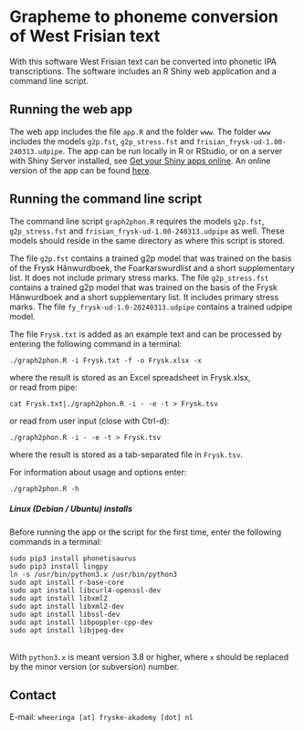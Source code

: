 # Grapheme to phoneme conversion of West Frisian text

With this software West Frisian text can be converted into phonetic IPA transcriptions. The software includes an R Shiny web application and a command line script.

## Running the web app

The web app includes the file `app.R` and the folder `www`. The folder `www` includes the models `g2p.fst`, `g2p_stress.fst` and `frisian_frysk-ud-1.00-240313.udpipe`. The app can be run locally in R or RStudio, or on a server with Shiny Server installed, see [Get your Shiny apps online](https://posit.co/products/open-source/shiny-server/). An online version of the app can be found [here](https://www.fa.knaw.nl/fa-apps/graph2phon/).

## Running the command line script

The command line script `graph2phon.R` requires the models `g2p.fst`, `g2p_stress.fst` and `frisian_frysk-ud-1.00-240313.udpipe` as well. These models should reside in the same directory as where this script is stored.

The file `g2p.fst` contains a trained g2p model that was trained on the basis of the Frysk Hânwurdboek, the Foarkarswurdlist and a short supplementary list. It does not include primary stress marks. The file `g2p_stress.fst` contains a trained g2p model that was trained on the basis of the Frysk Hânwurdboek and a short supplementary list. It includes primary stress marks. The file `fy_frysk-ud-1.0-20240313.udpipe` contains a trained udpipe model.

The file `Frysk.txt` is added as an example text and can be processed by entering the following command in a terminal:

`./graph2phon.R -i Frysk.txt -f -o Frysk.xlsx -x`<br>

where the result is stored as an Excel spreadsheet in Frysk.xlsx,<br>
or read from pipe:

`cat Frysk.txt|./graph2phon.R -i - -e -t > Frysk.tsv`<br>

or read from user input (close with Ctrl-d):

`./graph2phon.R -i - -e -t > Frysk.tsv`<br>

where the result is stored as a tab-separated file in `Frysk.tsv`.

For information about usage and options enter:<br>

`./graph2phon.R -h`

##### Linux (Debian / Ubuntu) installs

Before running the app or the script for the first time, enter the following commands in a terminal:<br>

`sudo pip3 install phonetisaurus`<br>
`sudo pip3 install lingpy`<br>
`ln -s /usr/bin/python3.x /usr/bin/python3`<br>
`sudo apt install r-base-core`<br>
`sudo apt install libcurl4-openssl-dev`<br>
`sudo apt install libxml2`<br>
`sudo apt install libxml2-dev`<br>
`sudo apt install libssl-dev`<br>
`sudo apt install libpoppler-cpp-dev`<br>
`sudo apt install libjpeg-dev`<br><br>

With `python3.x` is meant version 3.8 or higher, where `x` should be replaced by the minor version (or subversion) number.

## Contact

E-mail: `wheeringa [at] fryske-akademy [dot] nl`
